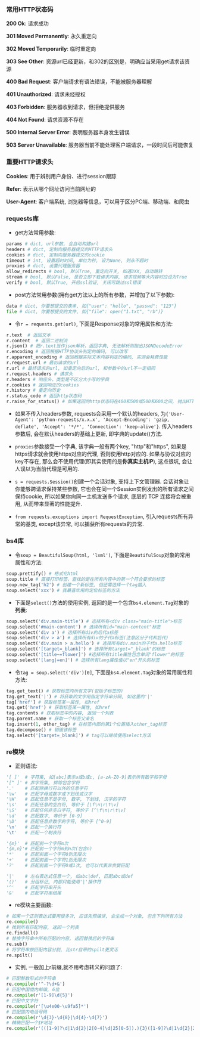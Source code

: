 ### 常用HTTP状态码

**200 Ok**: 请求成功

**301 Moved Permanently**: 永久重定向

**302 Moved Temporarily**: 临时重定向

**303 See Other**: 资源url已经更新，和302的区别是，明确应当采用get请求该资源

**400 Bad Request**: 客户端请求有语法错误，不能被服务器理解

**401 Unauthorized**: 请求未经授权

**403 Forbidden**: 服务器收到请求，但拒绝提供服务

**404 Not Found**: 请求资源不存在

**500 Internal Server Error**: 表明服务器本身发生错误

**503 Server Unavailable**: 服务器当前不能处理客户端请求，一段时间后可能恢复

### 重要HTTP请求头

**Cookies**: 用于辨别用户身份、进行session跟踪

**Refer**: 表示从哪个网址访问当前网址的

**User-Agent**: 客户端系统, 浏览器等信息，可以用于区分PC端、移动端、和爬虫

### requests库

- get方法常用参数:
```python
params # dict, url参数, 会自动构建url
headers # dict, 定制向服务器提交的HTTP请求头
cookies # dict, 定制向服务器提交的cookie
timeout # int, 设置超时时间, 单位为秒, 设为None, 则永不超时
proxies # dict, 设置代理服务器
allow_redirects # bool, 默认True, 重定向开关, 如遇3XX, 自动跳转
stream # bool, 默认False, 是否立即下载请求内容, 请求视频等大内容时应设为True
verify # bool, 默认True, 开启ssl验证, 关闭可跳过ssl错误
```
- post方法常用参数(拥有get方法以上的所有参数，并增加了以下参数):
```python
data # dict, 你要想提交的表单, 如{"user": "hello", "passwd": "123"}
file # dict, 你要想提交的文件, 如{"file": open("1.txt", "rb")}
```

- 令`r = requests.get(url)`, 下面是Response对象的常用属性和方法:
```python
r.text  # 返回文本
r.content  # 返回二进制流
r.json() # 把r.text当作json解析，返回字典, 无法解析则抛出JSONDecodeError
r.encoding # 返回根据HTTP协议头判定的编码, 可以改写
r.apparent_encoding # 返回根据实际文本内容判定的编码, 实测会耗费性能
r.request.url # 最初请求的url
r.url # 最终请求的url, 如重定向后的url, 和参数中的url不一定相同
r.request.headers # 请求头
r.headers # 响应头，类型是不区分大小写的字典
r.cookies # 返回响应的cookies
r.history # 重定向历史
r.status_code # 返回http状态码
r.raise_for_status() # 如果返回的http状态码在400和500或500和600之间, 抛出HTTPError异常
```

- 如果不传入headers参数, requests会采用一个默认的headers, 为`{'User-Agent': 'python-requests/x.x.x', 'Accept-Encoding': 'gzip, deflate', 'Accept': '*/*', 'Connection': 'keep-alive'}`. 传入headers参数后, 会在默认headers的基础上更新, 即字典的update()方法.

- `proxies`参数接受一个字典, 该字典一般有两个key, "http"和"https", 如果是https请求就会使用https对应的代理, 否则使用http对应的. 如果与协议对应的key不存在, 那么会不使用代理(即其实使用的是**你真实主机IP**), 这点很坑, 会让人误以为当前代理是可用的.

- `s = requests.Session()`创建一个会话对象, 支持上下文管理器. 会话对象让你能够跨请求保持某些参数, 它也会在同一个Session实例发出的所有请求之间保持cookie, 所以如果你向同一主机发送多个请求, 底层的 TCP 连接将会被重用, 从而带来显著的性能提升.

- `from requests.exceptions import RequestException`, 引入requests所有异常的基类, except该异常, 可以捕获所有requests的异常.

### bs4库

- 令`soup = BeautifulSoup(html, 'lxml')`, 下面是`BeautifulSoup`对象的常用属性和方法:
```python
soup.prettify() # 格式化html
soup.title # 直接打印标签，查找的是在所有内容中的第⼀个符合要求的标签
soup.new_tag('h2') # 创建一个新标签, 但还需选择一个tag插入
soup.select('xxx') # 我最喜欢用的定位标签的方法
```

- 下面是`select()`方法的使用实例, 返回的是一个包含`bs4.element.Tag`对象的**列表**:
```python
soup.select('div.main-title') # 选择所有<div class="main-title">标签
soup.select('#main-content') # 选择所有id="main-content"标签
soup.select('div a') # 选择所有div的后代a标签
soup.select('div > a') # 选择所有div的子代a标签(注意区分子代和后代)
soup.select('div.main > a.hello') # 选择所有div.main的子代a.hello标签
soup.select('[target=_blank]') # 选择所有target="_blank"的标签
soup.select('[title~=flower]') #选择所有title属性包含单词"flower"的标签
soup.select('[lang|=en]') # 选择所有lang属性值以"en"开头的标签
```

- 令`tag = soup.select('div')[0]`, 下面是`bs4.element.Tag`对象的常用属性和方法:
```python
tag.get_text() # 获取标签内所有文字(包括子标签的)
tag.get_text('|') # 将获取的文字用指定字符串分隔, 如这里的'|'
tag['href'] # 获取标签某一属性, 如href
tag.get('href') # 获取标签某一属性, 如href
tag.contents # 获取标签中的内容, 返回一个列表
tag.parent.name # 获取一个标签父亲名
tag.insert(1, other_tag) # 在标签内部的第1个位置插入other_tag标签
tag.decompose() # 销毁该标签
tag.select('[target=_blank]') # tag可以继续使用select方法
```

### re模块

- 正则语法:
```python
'[ ]'  # 字符集, 如[abc]表示a或b或c, [a-zA-Z0-9]表示所有数字和字母
'[^ ]' # 非字符集, 排除包含字符
'.'    # 匹配除换行符以外的任意字符
'\w'   # 匹配字母或数字或下划线或汉字
'\W'   # 匹配任意不是字母, 数字, 下划线, 汉字的字符
'\s'   # 匹配任意的空白符, 等价于 [\f\n\r\t\v]
'\S'   # 匹配任何非空白字符, 等价于 [^\f\n\r\t\v]
'\d'   # 匹配数字, 等价于 [0-9]
'\D'   # 匹配任意非数字的字符, 等价于 [^0-9]
'\n'   # 匹配一个换行符
'\t'   # 匹配一个制表符

'{m}'  # 匹配前一个字符m次
'{m,n}'# 匹配前一个字符m到n次(包含n)
'*'    # 匹配前面一个字符0到无限次
'+'    # 匹配前面一个字符1到无限次
'?'    # 匹配前面一个字符0或1次, 也可以代表非贪婪匹配

'|'    # 左右表达式任意一个, 如abc|def, 匹配abc或def
'()'   # 分组标记, 内部只能使用'|'操作符
'^'    # 匹配字符串开头
'&'    # 匹配字符串结尾
```
- re模块主要函数:
```python
# 如果一个正则表达式要用很多次, 应该先预编译, 会生成一个对象, 包含下列所有方法
re.compile() 
# 找到所有匹配内容, 返回一个列表
re.findall() 
# 替换字符串中所有匹配的内容, 返回替换后的字符串
re.sub() 
# 将字符串按匹配内容分割, 比str自带的spilt更灵活
re.spilt() 
```

- 实例, 一般加上r前缀,就不用考虑转义的问题了:
```python
# 匹配整数形式的字符串
re.compile(r'^-?\d+&') 
# 匹配中国境内邮编, 6位
re.compile(r'[1-9]\d{5}') 
# 匹配中文字符
re.compile(r'[\u4e00-\u9fa5]*') 
# 匹配国内电话号码
re.compile(r'\d{3}-\d{8}|\d{4}-\d{7}') 
# 精确匹配一个IP地址
re.compile(r'(([1‐9]?\d|1\d{2}|2[0‐4]\d|25[0‐5]).){3}([1‐9]?\d|1\d{2}|2[0‐4]\d|25[0‐5])')
```